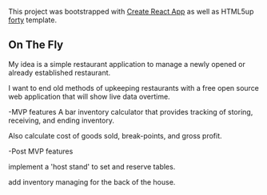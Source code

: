 


This project was bootstrapped with [Create React App](https://github.com/facebookincubator/create-react-app) as well as HTML5up [forty](https://html5up.net/forty) template.



## On The Fly

My idea is a simple restaurant application to manage a newly opened or already established restaurant.

I want to end old methods of upkeeping restaurants with a free open source web application that will show live data overtime.

-MVP features
A bar inventory calculator that provides tracking of storing, receiving, and ending inventory.

Also calculate cost of goods sold, break-points, and gross profit.

-Post MVP features

implement a 'host stand' to set and reserve tables.

add inventory managing for the back of the house.
